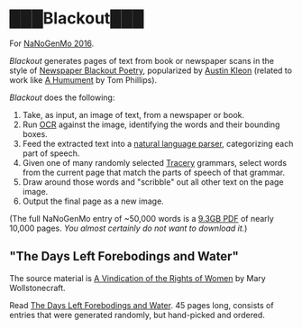 # ███Blackout███

For [NaNoGenMo 2016](https://github.com/NaNoGenMo/2016).

_Blackout_ generates pages of text from book or newspaper scans in the style of [Newspaper Blackout Poetry](http://newspaperblackout.com/), popularized by [Austin Kleon](https://twitter.com/austinkleon) (related to work like [A Humument](http://tomphillipshumument.tumblr.com/) by Tom Phillips).

_Blackout_ does the following:

1. Take, as input, an image of text, from a newspaper or book.
2. Run [OCR](https://github.com/jflesch/pyocr) against the image, identifying the words and their bounding boxes.
3. Feed the extracted text into a [natural language parser](https://spacy.io/), categorizing each part of speech.
3. Given one of many randomly selected [Tracery](https://github.com/aparrish/pytracery) grammars, select words from the current page that match the parts of speech of that grammar.
4. Draw around those words and "scribble" out all other text on the page image.
5. Output the final page as a new image.

(The full NaNoGenMo entry of ~50,000 words is a [9.3GB PDF](https://s3.amazonaws.com/worldwritable/nanogenmo2016-9g-long.pdf) of nearly 10,000 pages. *You almost certainly do not want to download it.*)

## "The Days Left Forebodings and Water"

The source material is [A Vindication of the Rights of Women](https://en.wikipedia.org/wiki/A_Vindication_of_the_Rights_of_Woman) by Mary Wollstonecraft.

Read [The Days Left Forebodings and Water](https://s3.amazonaws.com/worldwritable/nanogenmo2016-short.pdf). 45 pages long, consists of entries that were generated randomly, but hand-picked and ordered.
